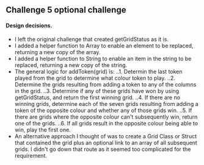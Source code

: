 ## Challenge 5 optional challenge 

#### Design decisions.
* I left the original challenge that created getGridStatus as it is.
* I added a helper function to Array to enable an element to be replaced, returning a new copy of the array.
* I added a helper function to String to enable an item in the string to be replaced, returning a new copy of the string.
* The general logic for addToken(grid) is:
..1. Determin the last token played from the grid to determine what colour token to play.
..2. Determine the grids resulting from adding a token to any of the columns in the grid.
..3. Determine if any of these grids have won by using getGridStatus, and return the first winning grid.
..4. If there are no winning grids, determine each of the seven grids resulting from adding a token of the opposite colour and whether any of those grids win. 
..5. If there are grids where the opposite colour can't subsequently win, return one of the grids.
..6. If all grids result in the opposite colour being able to win, play the first one.
* An alternative approach I thought of was to create a Grid Class or Struct that contained the grid plus an optional link to an array of all subsequent grids. I didn't go down that route as it seemed too complicated for the requirement.